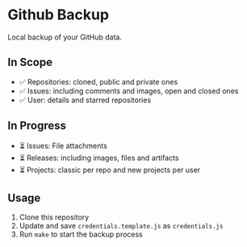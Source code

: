 # Github Backup

Local backup of your GitHub data.

## In Scope

- ✅ Repositories: cloned, public and private ones
- ✅ Issues: including comments and images, open and closed ones
- ✅ User: details and starred repositories  

## In Progress
- ⏳ Issues: File attachments
- ⏳ Releases: including images, files and artifacts
- ⏳ Projects: classic per repo and new projects per user

## Usage

1. Clone this repository
2. Update and save `credentials.template.js` as `credentials.js`
3. Run `make` to start the backup process
